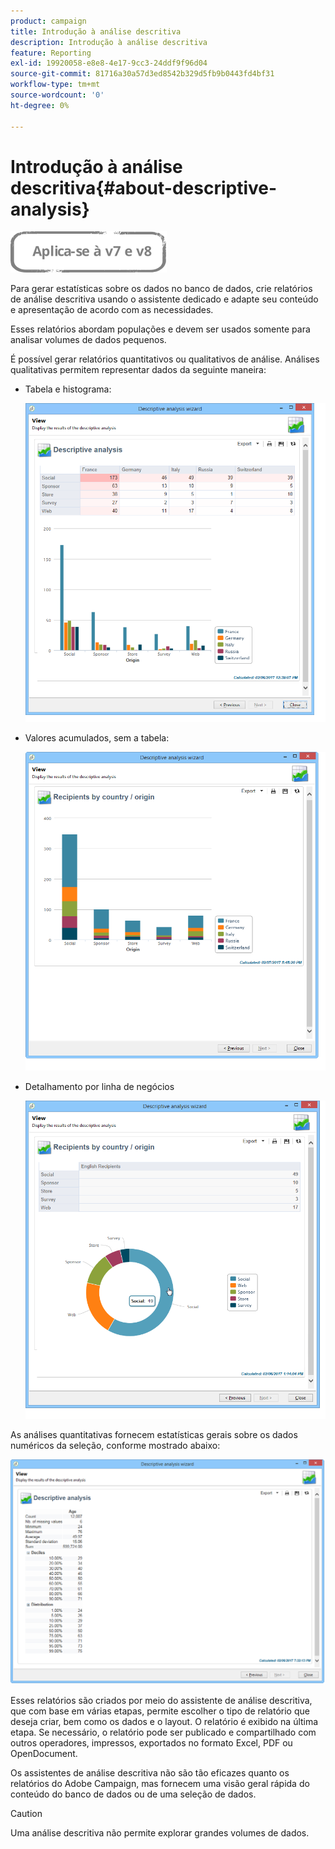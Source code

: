 ```yaml
---
product: campaign
title: Introdução à análise descritiva
description: Introdução à análise descritiva
feature: Reporting
exl-id: 19920058-e8e8-4e17-9cc3-24ddf9f96d04
source-git-commit: 81716a30a57d3ed8542b329d5fb9b0443fd4bf31
workflow-type: tm+mt
source-wordcount: '0'
ht-degree: 0%

---
```


# Introdução à análise descritiva{#about-descriptive-analysis}

![](../../assets/common.svg)

Para gerar estatísticas sobre os dados no banco de dados, crie relatórios de análise descritiva usando o assistente dedicado e adapte seu conteúdo e apresentação de acordo com as necessidades.

Esses relatórios abordam populações e devem ser usados somente para analisar volumes de dados pequenos.

É possível gerar relatórios quantitativos ou qualitativos de análise. Análises qualitativas permitem representar dados da seguinte maneira:

* Tabela e histograma:

   ![](assets/reporting_descriptive_sample_1.png)

* Valores acumulados, sem a tabela:

   ![](assets/reporting_descriptive_sample_3.png)

* Detalhamento por linha de negócios

   ![](assets/reporting_descriptive_sample_2.png)

As análises quantitativas fornecem estatísticas gerais sobre os dados numéricos da seleção, conforme mostrado abaixo:

![](assets/reporting_descriptive_quantitative_sample.png)

Esses relatórios são criados por meio do assistente de análise descritiva, que com base em várias etapas, permite escolher o tipo de relatório que deseja criar, bem como os dados e o layout. O relatório é exibido na última etapa. Se necessário, o relatório pode ser publicado e compartilhado com outros operadores, impressos, exportados no formato Excel, PDF ou OpenDocument.

Os assistentes de análise descritiva não são tão eficazes quanto os relatórios do Adobe Campaign, mas fornecem uma visão geral rápida do conteúdo do banco de dados ou de uma seleção de dados.

>[!CAUTION]
>
>Uma análise descritiva não permite explorar grandes volumes de dados.
